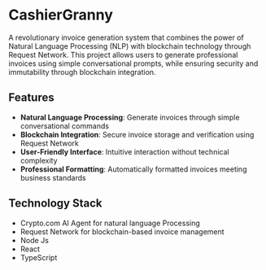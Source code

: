# CashierGranny
A revolutionary invoice generation system that combines the power of Natural Language Processing (NLP) with blockchain technology through Request Network. This project allows users to generate professional invoices using simple conversational prompts, while ensuring security and immutability through blockchain integration.

## Features
- **Natural Language Processing**: Generate invoices through simple conversational commands
- **Blockchain Integration**: Secure invoice storage and verification using Request Network
- **User-Friendly Interface**: Intuitive interaction without technical complexity
- **Professional Formatting**: Automatically formatted invoices meeting business standards
## Technology Stack
- Crypto.com AI Agent for natural language Processing
- Request Network for blockchain-based invoice management
- Node Js
- React
- TypeScript
